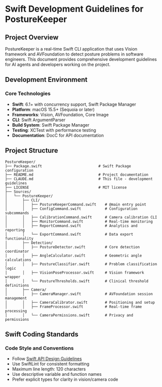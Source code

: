 # Swift Development Guidelines for PostureKeeper

## Project Overview

PostureKeeper is a real-time Swift CLI application that uses Vision framework and AVFoundation to detect posture problems in software engineers. This document provides comprehensive development guidelines for AI agents and developers working on the project.

## Development Environment

### Core Technologies
- **Swift**: 6.1+ with concurrency support, Swift Package Manager
- **Platform**: macOS 15.5+ (Sequoia or later)
- **Frameworks**: Vision, AVFoundation, Core Image
- **CLI**: Swift ArgumentParser
- **Build System**: Swift Package Manager
- **Testing**: XCTest with performance testing
- **Documentation**: DocC for API documentation

## Project Structure

```
PostureKeeper/
├── Package.swift                          # Swift Package configuration
├── README.md                              # Project documentation
├── CLAUDE.md                              # This file - development guidelines
├── LICENSE                                # MIT license
├── Sources/
│   └── PostureKeeper/
│       ├── CLI/
│       │   ├── PostureKeeperCommand.swift    # @main entry point
│       │   ├── ConfigCommand.swift           # Configuration subcommands
│       │   ├── CalibrationCommand.swift      # Camera calibration CLI
│       │   ├── MonitorCommand.swift          # Real-time monitoring
│       │   ├── ReportCommand.swift           # Analytics and reporting
│       │   └── ExportCommand.swift           # Data export functionality
│       ├── Detection/
│       │   ├── PostureDetector.swift         # Core detection coordinator
│       │   ├── AngleCalculator.swift         # Geometric angle calculations
│       │   ├── PostureClassifier.swift       # Problem classification logic
│       │   ├── VisionPoseProcessor.swift     # Vision framework wrapper
│       │   └── PostureThresholds.swift       # Clinical threshold definitions
│       ├── Camera/
│       │   ├── CameraManager.swift           # AVFoundation session management
│       │   ├── CameraCalibrator.swift        # Positioning and setup
│       │   ├── FrameProcessor.swift          # Real-time frame processing
│       │   └── CameraPermissions.swift       # Privacy and permissions
```

## Swift Coding Standards

### Code Style and Conventions
- Follow [Swift API Design Guidelines](https://swift.org/documentation/api-design-guidelines/)
- Use SwiftLint for consistent formatting
- Maximum line length: 120 characters
- Use descriptive variable and function names
- Prefer explicit types for clarity in vision/camera code